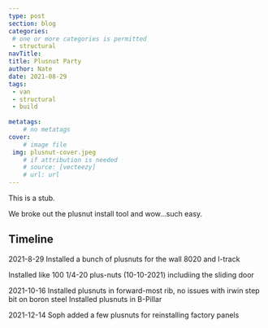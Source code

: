 ```yaml
---
type: post
section: blog
categories: 
 # one or more categories is permitted
 - structural
navTitle: 
title: Plusnut Party
author: Nate
date: 2021-08-29
tags:
 - van
 - structural
 - build
 
metatags:
	# no metatags
cover: 
	# image file
 img: plusnut-cover.jpeg
	# if attribution is needed
	# source: [vecteezy]
	# url: url
---
```


This is a stub.

We broke out the plusnut install tool and wow...such easy.

## Timeline

2021-8-29
Installed a bunch of plusnuts for the wall 8020 and l-track

Installed like 100 1/4-20 plus-nuts (10-10-2021)
includiing the sliding door

2021-10-16 
Installed plusnuts in forward-most rib, no issues with irwin step bit on boron steel
Installed plusnuts in B-Pillar

2021-12-14
Soph added a few plusnuts for reinstalling factory panels


